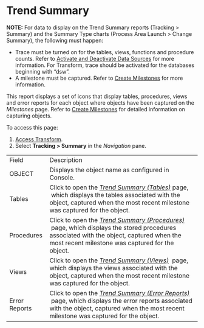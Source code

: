 # Trend Summary

<span style="font-weight: bold;">NOTE:</span> For data to display on the
Trend Summary reports (Tracking \> Summary) and the Summary Type charts
(Process Area Launch \> Change Summary), the following must happen:

  - Trace must be turned on for the tables, views, functions and
    procedure counts. Refer to [Activate and Deactivate Data
    Sources](../../../Platform/Common/Use_Cases/Activate_and_Deactivate_Data_Source.htm)
    for more information. For Transform, trace should be activated for
    the databases beginning with “dsw”.
  - A milestone must be captured. Refer to [Create
    Milestones](../Use_Cases/Create_Milestones.htm) for more
    information.

This report displays a set of icons that display tables, procedures,
views and error reports for each object where objects have been captured
on the *Milestones* page. Refer to [Create
Milestones](../Use_Cases/Create_Milestones.htm) for detailed information
on capturing objects.

To access this page:

1.  [Access Transform](../Config/Access_Transform.htm).
2.  Select <span style="font-weight: bold;">Tracking \> Summary</span>
    in the <span style="font-style: italic;">Navigation</span>
pane.

|               |                                                                                                                                                                                                                               |
| ------------- | ----------------------------------------------------------------------------------------------------------------------------------------------------------------------------------------------------------------------------- |
| Field         | Description                                                                                                                                                                                                                   |
| OBJECT        | Displays the object name as configured in Console.                                                                                                                                                                            |
| Tables        | Click to open the *[Trend Summary (Tables)](Trend_Summary_Tables.htm)* page,  which displays the tables associated with the object, captured when the most recent milestone was captured for the object.                      |
| Procedures    | Click to open the *[Trend Summary (Procedures)](Trend_Summary_Procedures.htm)*  page, which displays the stored procedures associated with the object, captured when the most recent milestone was captured for the object.   |
| Views         | Click to open the [*Trend Summary (Views)*](Trend_Summary_Views.htm)  page, which displays the views associated with the object, captured when the most recent milestone was captured for the object.                         |
| Error Reports | Click to open the *[Trend Summary (Error Reports)](Trend_Summary_Error_Reports.htm)*  page, which displays the error reports associated with the object, captured when the most recent milestone was captured for the object. |
